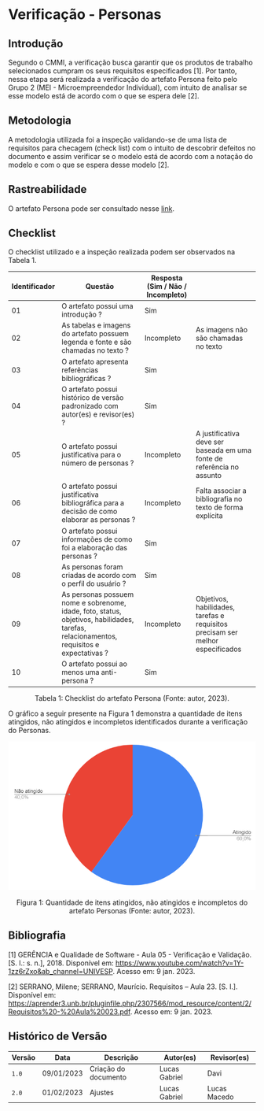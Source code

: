 # Verificação - Personas

## Introdução

Segundo o CMMI, a verificação busca garantir que os produtos de trabalho selecionados cumpram os seus requisitos especificados [1]. Por tanto, nessa etapa será realizada a verificação do artefato Persona feito pelo Grupo 2 (MEI - Microempreendedor Individual), com intuito de analisar se esse modelo está de acordo com o que se espera dele [2].

## Metodologia

A metodologia utilizada foi a inspeção validando-se de uma lista de requisitos para checagem (check list) com o intuito de descobrir defeitos no documento e assim verificar se o modelo está de acordo com a notação do modelo e com o que se espera desse modelo [2].

## Rastreabilidade

O artefato Persona pode ser consultado nesse [link](https://requisitos-de-software.github.io/2022.2-MEI/Elicitacao/personas/).

## Checklist

O checklist utilizado e a inspeção realizada podem ser observados na Tabela 1.

| Identificador | Questão                                                                                                                                  | Resposta (Sim / Não / Incompleto) |                                                                                |
| ------------- | ---------------------------------------------------------------------------------------------------------------------------------------- | --------------------------------- | ------------------------------------------------------------------------------ |
| 01            | O artefato possui uma introdução ?                                                                                                       | Sim                               |                                                                                |
| 02            | As tabelas e imagens do artefato possuem legenda e fonte e são chamadas no texto ?                                                       | Incompleto                        | As imagens não são chamadas no texto                                           |
| 03            | O artefato apresenta referências bibliográficas ?                                                                                        | Sim                               |                                                                                |
| 04            | O artefato possui histórico de versão padronizado com autor(es) e revisor(es) ?                                                          | Sim                               |                                                                                |
| 05            | O artefato possui justificativa para o número de personas ?                                                                              | Incompleto                        | A justificativa deve ser baseada em uma fonte de referência no assunto         |
| 06            | O artefato possui justificativa bibliográfica para a decisão de como elaborar as personas ?                                              | Incompleto                        | Falta associar a bibliografia no texto de forma explícita                      |
| 07            | O artefato possui informações de como foi a elaboração das personas ?                                                                    | Sim                               |                                                                                |
| 08            | As personas foram criadas de acordo com o perfil do usuário ?                                                                            | Sim                               |                                                                                |
| 09            | As personas possuem nome e sobrenome, idade, foto, status, objetivos, habilidades, tarefas, relacionamentos, requisitos e expectativas ? | Incompleto                        | Objetivos, habilidades, tarefas e requisitos precisam ser melhor especificados |
| 10            | O artefato possui ao menos uma anti-persona ?                                                                                            | Sim                               |                                                                                |

<div style="text-align: center">
<p> Tabela 1: Checklist do artefato Persona (Fonte: autor, 2023).</p>
</div>

O gráfico a seguir presente na Figura 1 demonstra a quantidade de itens atingidos, não atingidos e incompletos identificados durante a verificação do Personas.

![image](images/grafico_personas.png)
<div style="text-align: center">
<p> Figura 1: Quantidade de itens atingidos, não atingidos e incompletos do artefato Personas (Fonte: autor, 2023).</p>
</div>

## Bibliografia

[1] GERÊNCIA e Qualidade de Software - Aula 05 - Verificação e Validação. [S. l.: s. n.], 2018. Disponível em: <https://www.youtube.com/watch?v=1Y-1zz6rZxo&ab_channel=UNIVESP>. Acesso em: 9 jan. 2023.

[2] SERRANO, Milene; SERRANO, Maurício. Requisitos – Aula 23. [S. l.]. Disponível em: <https://aprender3.unb.br/pluginfile.php/2307566/mod_resource/content/2/Requisitos%20-%20Aula%20023.pdf>. Acesso em: 9 jan. 2023.

## Histórico de Versão

| Versão | Data       | Descrição            | Autor(es)     | Revisor(es)  |
| ------ | ---------- | -------------------- | ------------- | ------------ |
| `1.0`  | 09/01/2023 | Criação do documento | Lucas Gabriel | Davi         |
| `2.0`  | 01/02/2023 | Ajustes              | Lucas Gabriel | Lucas Macedo |
